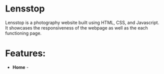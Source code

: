 # Lensstop
Lensstop is a photography website built using HTML, CSS, and Javascript. It showcases the responsiveness of the webpage as well as the each functioning page. 

# Features:
* **Home** - 
